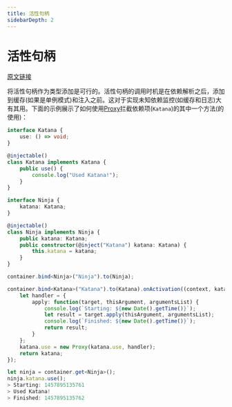 ```yaml
---
title: 活性句柄
sidebarDepth: 2
---
```


# 活性句柄

[原文链接](https://github.com/inversify/InversifyJS/blob/master/wiki/activation_handler.md)

将活性句柄作为类型添加是可行的。活性句柄的调用时机是在依赖解析之后，添加到缓存(如果是单例模式)和注入之前。这对于实现未知依赖监控(如缓存和日志)大有其用。下面的示例展示了如何使用[Proxy](https://developer.mozilla.org/zh-CN/docs/Web/JavaScript/Reference/Global_Objects/Proxy)拦截依赖项(`Katana`)的其中一个方法(的使用)：

```ts
interface Katana {
    use: () => void;
}

@injectable()
class Katana implements Katana {
    public use() {
        console.log("Used Katana!");
    }
}

interface Ninja {
    katana: Katana;
}

@injectable()
class Ninja implements Ninja {
    public katana: Katana;
    public constructor(@inject("Katana") katana: Katana) {
        this.katana = katana;
    }
}
```

```ts
container.bind<Ninja>("Ninja").to(Ninja);

container.bind<Katana>("Katana").to(Katana).onActivation((context, katana) => {
    let handler = {
        apply: function(target, thisArgument, argumentsList) {
            console.log(`Starting: ${new Date().getTime()}`);
            let result = target.apply(thisArgument, argumentsList);
            console.log(`Finished: ${new Date().getTime()}`);
            return result;
        }
    };
    katana.use = new Proxy(katana.use, handler);
    return katana;
});
```

```ts
let ninja = container.get<Ninja>();
ninja.katana.use();
> Starting: 1457895135761
> Used Katana!
> Finished: 1457895135762
```